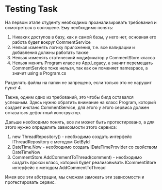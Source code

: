 # Testing Task


На первом этапе студенту необходимо проанализировать требования и осмотреться в солюшене. Ему необходимо понять:
1. Никаких доступов в базу, как и самой базы, у него нет, основная его работа будет вокруг CommentService
2. Нельзя изменять логику приложения, т.е. все валидации и добавления должны работать также
3. Нельзя изменять статический модификатор у CommentStore класса
4. Нельзя менять Program класс из App.Legacy, а значит перемещать CommentService тоже нельзя, так как он поменяет namespace, а значит using в Program.cs

Разделять файлы на папки не запрещено, если только это не нарушит пункт 4.

Также, одним одно из требований, это чтобы билд оставался успешным. Здесь нужно обратить внимание на класс Program, который создает инстанс CommentService, для этого у этого сервиса должен оставаться дефолтный конструктор.

Дальше необходимо понять, все ли может быть протестировано, а для этого нужно определить зависомости этого сервиса:
1. new ThreadRepository() - необходимо создать интерфейс IThreadRepository с методом GetById
2. DateTime.Now - необходимо создать IDateTimeProvider со свойством DateTimeNow
3. CommentStore.AddCommentToThread(comment) - необходимо создать прокси класс, который будет реализовывать ICommentStore интерфейс с методом AddCommentToThread

Имея все эти абстрации, мы сможем замокать эти зависомости и протестировать сервис.

